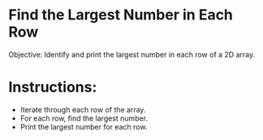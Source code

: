 # Find the Largest Number in Each Row
Objective: Identify and print the largest number in each row of a 2D array.

# Instructions:
- Iterate through each row of the array.
- For each row, find the largest number.
- Print the largest number for each row.
